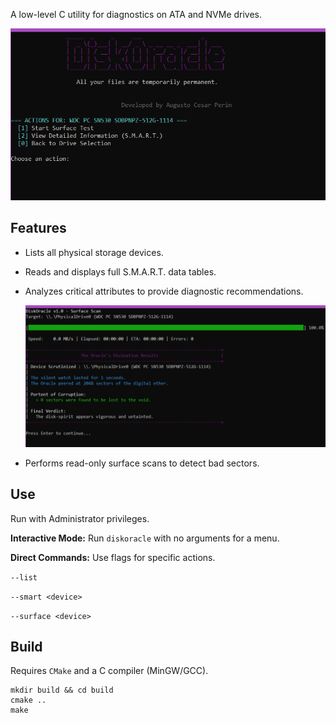 
A low-level C utility for diagnostics on ATA and NVMe drives.

![diskoracle splash screen](print.png)

## Features

*   Lists all physical storage devices.
*   Reads and displays full S.M.A.R.T. data tables.
*   Analyzes critical attributes to provide diagnostic recommendations.

    ![Automated Analysis](print2.png)

*   Performs read-only surface scans to detect bad sectors.

## Use

Run with Administrator privileges.

**Interactive Mode:** Run `diskoracle` with no arguments for a menu.

**Direct Commands:** Use flags for specific actions.


 `--list`

  `--smart <device>`

  `--surface <device>`


## Build

Requires `CMake` and a C compiler (MinGW/GCC).
```shell
mkdir build && cd build
cmake ..
make
```
